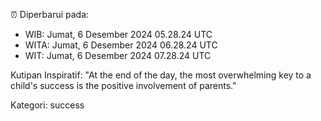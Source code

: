 ⏰ Diperbarui pada:
- WIB: Jumat, 6 Desember 2024 05.28.24 UTC
- WITA: Jumat, 6 Desember 2024 06.28.24 UTC
- WIT: Jumat, 6 Desember 2024 07.28.24 UTC

Kutipan Inspiratif:
"At the end of the day, the most overwhelming key to a child's success is the positive involvement of parents."


Kategori: success

